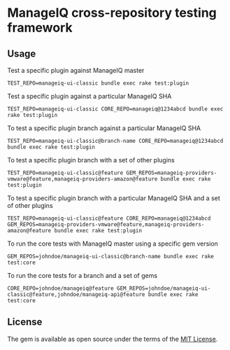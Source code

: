 # ManageIQ cross-repository testing framework

## Usage

Test a specific plugin against ManageIQ master

```shell
TEST_REPO=manageiq-ui-classic bundle exec rake test:plugin
```

Test a specific plugin against a particular ManageIQ SHA

```shell
TEST_REPO=manageiq-ui-classic CORE_REPO=manageiq@1234abcd bundle exec rake test:plugin
```

To test a specific plugin branch against a particular ManageIQ SHA

```shell
TEST_REPO=manageiq-ui-classic@branch-name CORE_REPO=manageiq@1234abcd bundle exec rake test:plugin
```

To test a specific plugin branch with a set of other plugins

```shell
TEST_REPO=manageiq-ui-classic@feature GEM_REPOS=manageiq-providers-vmware@feature,manageiq-providers-amazon@feature bundle exec rake test:plugin
```

To test a specific plugin branch with a particular ManageIQ SHA and a set of other plugins

```shell
TEST_REPO=manageiq-ui-classic@feature CORE_REPO=manageiq@1234abcd GEM_REPOS=manageiq-providers-vmware@feature,manageiq-providers-amazon@feature bundle exec rake test:plugin
```

To run the core tests with ManageIQ master using a specific gem version

```shell
GEM_REPOS=johndoe/manageiq-ui-classic@branch-name bundle exec rake test:core
```

To run the core tests for a branch and a set of gems

```shell
CORE_REPO=johndoe/manageiq@feature GEM_REPOS=johndoe/manageiq-ui-classic@feature,johndoe/manageiq-api@feature bundle exec rake test:core
```

## License

The gem is available as open source under the terms of the [MIT License](https://opensource.org/licenses/MIT).
